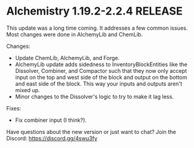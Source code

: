 # Alchemistry 1.19.2-2.2.4 RELEASE

This update was a long time coming. It addresses a few common issues. Most changes were done in AlchemyLib and ChemLib.

Changes:
- Update ChemLib, AlchemyLib, and Forge.
- AlchemyLib update adds sidedness to InventoryBlockEntities like the Dissolver, Combiner, and Compactor such that they now only accept input on the top and west side of the block and output on the bottom and east side of the block. This way your inputs and outputs aren't mixed up.
- Minor changes to the Dissolver's logic to try to make it lag less.

Fixes:
- Fix combiner input (I think?).

Have questions about the new version or just want to chat? Join the Discord: https://discord.gg/4swu3fy
